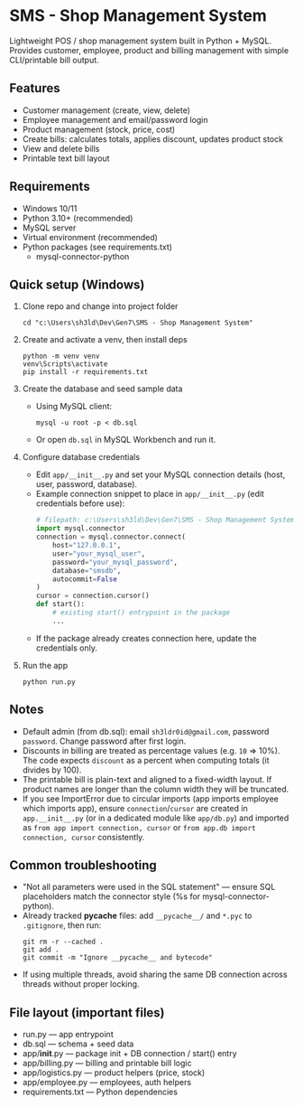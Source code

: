 # SMS - Shop Management System

Lightweight POS / shop management system built in Python + MySQL. Provides customer, employee, product and billing management with simple CLI/printable bill output.

## Features
- Customer management (create, view, delete)
- Employee management and email/password login
- Product management (stock, price, cost)
- Create bills: calculates totals, applies discount, updates product stock
- View and delete bills
- Printable text bill layout

## Requirements
- Windows 10/11
- Python 3.10+ (recommended)
- MySQL server
- Virtual environment (recommended)
- Python packages (see requirements.txt)
  - mysql-connector-python

## Quick setup (Windows)

1. Clone repo and change into project folder
   ```
   cd "c:\Users\sh3ld\Dev\Gen7\SMS - Shop Management System"
   ```

2. Create and activate a venv, then install deps
   ```
   python -m venv venv
   venv\Scripts\activate
   pip install -r requirements.txt
   ```

3. Create the database and seed sample data
   - Using MySQL client:
     ```
     mysql -u root -p < db.sql
     ```
   - Or open `db.sql` in MySQL Workbench and run it.

4. Configure database credentials
   - Edit `app/__init__.py` and set your MySQL connection details (host, user, password, database).
   - Example connection snippet to place in `app/__init__.py` (edit credentials before use):
     ```python
     # filepath: c:\Users\sh3ld\Dev\Gen7\SMS - Shop Management System\app\__init__.py
     import mysql.connector
     connection = mysql.connector.connect(
         host="127.0.0.1",
         user="your_mysql_user",
         password="your_mysql_password",
         database="smsdb",
         autocommit=False
     )
     cursor = connection.cursor()
     def start():
         # existing start() entrypoint in the package
         ...
     ```
   - If the package already creates connection here, update the credentials only.

5. Run the app
   ```
   python run.py
   ```

## Notes
- Default admin (from db.sql): email `sh3ldr0id@gmail.com`, password `password`. Change password after first login.
- Discounts in billing are treated as percentage values (e.g. `10` => 10%). The code expects `discount` as a percent when computing totals (it divides by 100).
- The printable bill is plain-text and aligned to a fixed-width layout. If product names are longer than the column width they will be truncated.
- If you see ImportError due to circular imports (app imports employee which imports app), ensure `connection`/`cursor` are created in `app.__init__.py` (or in a dedicated module like `app/db.py`) and imported as `from app import connection, cursor` or `from app.db import connection, cursor` consistently.

## Common troubleshooting
- "Not all parameters were used in the SQL statement" — ensure SQL placeholders match the connector style (%s for mysql-connector-python).
- Already tracked __pycache__ files: add `__pycache__/` and `*.pyc` to `.gitignore`, then run:
  ```
  git rm -r --cached .
  git add .
  git commit -m "Ignore __pycache__ and bytecode"
  ```
- If using multiple threads, avoid sharing the same DB connection across threads without proper locking.

## File layout (important files)
- run.py — app entrypoint
- db.sql — schema + seed data
- app/__init__.py — package init + DB connection / start() entry
- app/billing.py — billing and printable bill logic
- app/logistics.py — product helpers (price, stock)
- app/employee.py — employees, auth helpers
- requirements.txt — Python dependencies